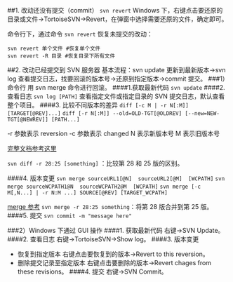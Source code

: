 ##1. 改动还没有提交（commit）
`svn revert`
Windows 下，右键点击要还原的目录或文件->TortoiseSVN->Revert，在弹窗中选择需要还原的文件，确定即可。

命令行下，通过命令 `svn revert` 恢复未提交的改动：
```
svn revert 单个文件 #恢复单个文件
svn revert -R 目录 #恢复目录下所有文件
```
##2. 改动已经提交到 SVN 服务器
基本流程：svn update 更新到最新版本->svn log 查看提交日志，找要回滚的版本号->还原到指定版本->commit 提交。
###1）命令行
用 svn merge 命令进行回滚。 
####1.获取最新代码
`svn update`
####2. 查看日志
`svn log [PATH]`
查看指定文件或指定目录的 SVN 提交日志，默认查看整个项目。
####3. 比较不同版本的差异
`diff [-c M | -r N[:M]] [TARGET[@REV]...]`
`diff [-r N[:M]] --old=OLD-TGT[@OLDREV] [--new=NEW-TGT[@NEWREV]] [PATH...]`

-r 参数表示 reversion
-c 参数表示 changed 
N 表示新版本号
M 表示旧版本号

[完整文档参考这里](http://svnbook.red-bean.com/en/1.7/svn.ref.svn.c.diff.html)

`svn diff -r 28:25 [something]` ：比较第 28 和 25 版的区别。

####4. 版本变更
`svn merge sourceURL1[@N]  sourceURL2[@M]  [WCPATH]`
`svn merge sourceWCPATH1@N  sourceWCPATH2@M  [WCPATH]`
`svn merge [-c M[,N...] | -r N:M ...] SOURCE[@REV] [TARGET_WCPATH]`

[merge 参考](http://www.voidcn.com/article/p-yyfxxveg-bcu.html)
`svn merge -r 28:25 something`：将第 28 版合并到第 25 版。
####5. 提交
`svn commit -m "message here" `

###2）Windows 下通过 GUI 操作
####1. 获取最新代码
右键->SVN Update。
####2. 查看日志
右键->TortoiseSVN->Show log。
####3. 版本变更
- 恢复到指定版本
右键点击要恢复到的版本->Revert to this reversion。
- 删除提交记录至指定版本
右键点击要删除的版本->Revert chages from these revisions。
####4. 提交
右键->SVN Commit。
